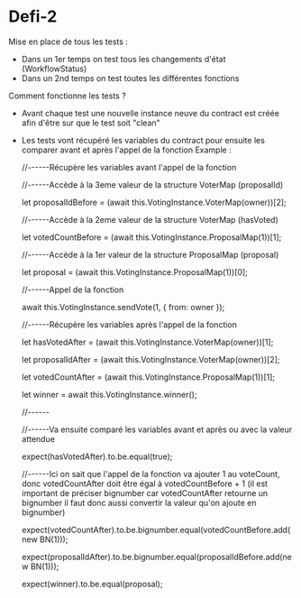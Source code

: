 # Defi-2

Mise en place de tous les tests :

- Dans un 1er temps on test tous les changements d'état (WorkflowStatus)
- Dans un 2nd temps on test toutes les différentes fonctions

Comment fonctionne les tests ?

- Avant chaque test une nouvelle instance neuve du contract est créée afin d'être sur que le test soit "clean"

- Les tests vont récupéré les variables du contract pour ensuite les comparer avant et après l'appel de la fonction
  Example :

  //------Récupère les variables avant l'appel de la fonction

  //------Accède à la 3eme valeur de la structure VoterMap (proposalId)

  let proposalIdBefore = (await this.VotingInstance.VoterMap(owner))[2];

  //------Accède à la 2eme valeur de la structure VoterMap (hasVoted)

  let votedCountBefore = (await this.VotingInstance.ProposalMap(1))[1];

  //------Accède à la 1er valeur de la structure ProposalMap (proposal)

  let proposal = (await this.VotingInstance.ProposalMap(1))[0];

  //------Appel de la fonction

  await this.VotingInstance.sendVote(1, { from: owner });

  //------Récupère les variables après l'appel de la fonction

  let hasVotedAfter = (await this.VotingInstance.VoterMap(owner))[1];

  let proposalIdAfter = (await this.VotingInstance.VoterMap(owner))[2];

  let votedCountAfter = (await this.VotingInstance.ProposalMap(1))[1];

  let winner = await this.VotingInstance.winner();

  //------

  //------Va ensuite comparé les variables avant et après ou avec la valeur attendue

  expect(hasVotedAfter).to.be.equal(true);

  //------Ici on sait que l'appel de la fonction va ajouter 1 au voteCount, donc votedCountAfter doit être égal à votedCountBefore + 1 (il est important de préciser bignumber car votedCountAfter retourne un bignumber il faut donc aussi convertir la valeur qu'on ajoute en bignumber)

  expect(votedCountAfter).to.be.bignumber.equal(votedCountBefore.add(new BN(1)));

  expect(proposalIdAfter).to.be.bignumber.equal(proposalIdBefore.add(new BN(1)));

  expect(winner).to.be.equal(proposal);
